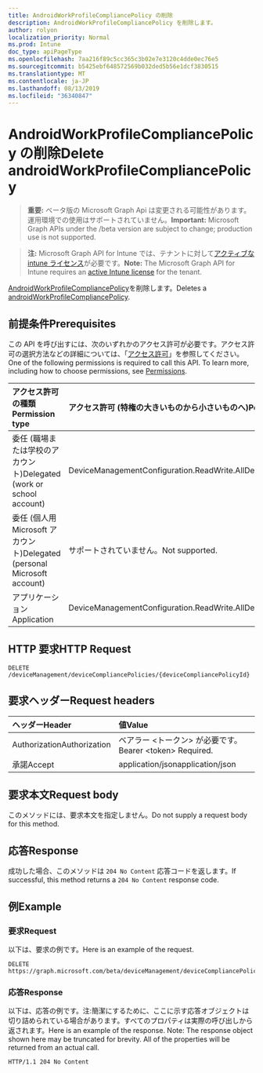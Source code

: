 ```yaml
---
title: AndroidWorkProfileCompliancePolicy の削除
description: AndroidWorkProfileCompliancePolicy を削除します。
author: rolyon
localization_priority: Normal
ms.prod: Intune
doc_type: apiPageType
ms.openlocfilehash: 7aa216f89c5cc365c3b02e7e3120c4dde0ec76e5
ms.sourcegitcommit: b5425ebf648572569b032ded5b56e1dcf3830515
ms.translationtype: MT
ms.contentlocale: ja-JP
ms.lasthandoff: 08/13/2019
ms.locfileid: "36340847"
---
```

# <a name="delete-androidworkprofilecompliancepolicy"></a><span data-ttu-id="ad07a-103">AndroidWorkProfileCompliancePolicy の削除</span><span class="sxs-lookup"><span data-stu-id="ad07a-103">Delete androidWorkProfileCompliancePolicy</span></span>

> <span data-ttu-id="ad07a-104">**重要:** ベータ版の Microsoft Graph Api は変更される可能性があります。運用環境での使用はサポートされていません。</span><span class="sxs-lookup"><span data-stu-id="ad07a-104">**Important:** Microsoft Graph APIs under the /beta version are subject to change; production use is not supported.</span></span>

> <span data-ttu-id="ad07a-105">**注:** Microsoft Graph API for Intune では、テナントに対して[アクティブな intune ライセンス](https://go.microsoft.com/fwlink/?linkid=839381)が必要です。</span><span class="sxs-lookup"><span data-stu-id="ad07a-105">**Note:** The Microsoft Graph API for Intune requires an [active Intune license](https://go.microsoft.com/fwlink/?linkid=839381) for the tenant.</span></span>

<span data-ttu-id="ad07a-106">[AndroidWorkProfileCompliancePolicy](../resources/intune-deviceconfig-androidworkprofilecompliancepolicy.md)を削除します。</span><span class="sxs-lookup"><span data-stu-id="ad07a-106">Deletes a [androidWorkProfileCompliancePolicy](../resources/intune-deviceconfig-androidworkprofilecompliancepolicy.md).</span></span>

## <a name="prerequisites"></a><span data-ttu-id="ad07a-107">前提条件</span><span class="sxs-lookup"><span data-stu-id="ad07a-107">Prerequisites</span></span>
<span data-ttu-id="ad07a-p101">この API を呼び出すには、次のいずれかのアクセス許可が必要です。アクセス許可の選択方法などの詳細については、「[アクセス許可](/graph/permissions-reference)」を参照してください。</span><span class="sxs-lookup"><span data-stu-id="ad07a-p101">One of the following permissions is required to call this API. To learn more, including how to choose permissions, see [Permissions](/graph/permissions-reference).</span></span>

|<span data-ttu-id="ad07a-110">アクセス許可の種類</span><span class="sxs-lookup"><span data-stu-id="ad07a-110">Permission type</span></span>|<span data-ttu-id="ad07a-111">アクセス許可 (特権の大きいものから小さいものへ)</span><span class="sxs-lookup"><span data-stu-id="ad07a-111">Permissions (from most to least privileged)</span></span>|
|:---|:---|
|<span data-ttu-id="ad07a-112">委任 (職場または学校のアカウント)</span><span class="sxs-lookup"><span data-stu-id="ad07a-112">Delegated (work or school account)</span></span>|<span data-ttu-id="ad07a-113">DeviceManagementConfiguration.ReadWrite.All</span><span class="sxs-lookup"><span data-stu-id="ad07a-113">DeviceManagementConfiguration.ReadWrite.All</span></span>|
|<span data-ttu-id="ad07a-114">委任 (個人用 Microsoft アカウント)</span><span class="sxs-lookup"><span data-stu-id="ad07a-114">Delegated (personal Microsoft account)</span></span>|<span data-ttu-id="ad07a-115">サポートされていません。</span><span class="sxs-lookup"><span data-stu-id="ad07a-115">Not supported.</span></span>|
|<span data-ttu-id="ad07a-116">アプリケーション</span><span class="sxs-lookup"><span data-stu-id="ad07a-116">Application</span></span>|<span data-ttu-id="ad07a-117">DeviceManagementConfiguration.ReadWrite.All</span><span class="sxs-lookup"><span data-stu-id="ad07a-117">DeviceManagementConfiguration.ReadWrite.All</span></span>|

## <a name="http-request"></a><span data-ttu-id="ad07a-118">HTTP 要求</span><span class="sxs-lookup"><span data-stu-id="ad07a-118">HTTP Request</span></span>
<!-- {
  "blockType": "ignored"
}
-->
``` http
DELETE /deviceManagement/deviceCompliancePolicies/{deviceCompliancePolicyId}
```

## <a name="request-headers"></a><span data-ttu-id="ad07a-119">要求ヘッダー</span><span class="sxs-lookup"><span data-stu-id="ad07a-119">Request headers</span></span>
|<span data-ttu-id="ad07a-120">ヘッダー</span><span class="sxs-lookup"><span data-stu-id="ad07a-120">Header</span></span>|<span data-ttu-id="ad07a-121">値</span><span class="sxs-lookup"><span data-stu-id="ad07a-121">Value</span></span>|
|:---|:---|
|<span data-ttu-id="ad07a-122">Authorization</span><span class="sxs-lookup"><span data-stu-id="ad07a-122">Authorization</span></span>|<span data-ttu-id="ad07a-123">ベアラー &lt;トークン&gt; が必要です。</span><span class="sxs-lookup"><span data-stu-id="ad07a-123">Bearer &lt;token&gt; Required.</span></span>|
|<span data-ttu-id="ad07a-124">承諾</span><span class="sxs-lookup"><span data-stu-id="ad07a-124">Accept</span></span>|<span data-ttu-id="ad07a-125">application/json</span><span class="sxs-lookup"><span data-stu-id="ad07a-125">application/json</span></span>|

## <a name="request-body"></a><span data-ttu-id="ad07a-126">要求本文</span><span class="sxs-lookup"><span data-stu-id="ad07a-126">Request body</span></span>
<span data-ttu-id="ad07a-127">このメソッドには、要求本文を指定しません。</span><span class="sxs-lookup"><span data-stu-id="ad07a-127">Do not supply a request body for this method.</span></span>

## <a name="response"></a><span data-ttu-id="ad07a-128">応答</span><span class="sxs-lookup"><span data-stu-id="ad07a-128">Response</span></span>
<span data-ttu-id="ad07a-129">成功した場合、このメソッドは `204 No Content` 応答コードを返します。</span><span class="sxs-lookup"><span data-stu-id="ad07a-129">If successful, this method returns a `204 No Content` response code.</span></span>

## <a name="example"></a><span data-ttu-id="ad07a-130">例</span><span class="sxs-lookup"><span data-stu-id="ad07a-130">Example</span></span>

### <a name="request"></a><span data-ttu-id="ad07a-131">要求</span><span class="sxs-lookup"><span data-stu-id="ad07a-131">Request</span></span>
<span data-ttu-id="ad07a-132">以下は、要求の例です。</span><span class="sxs-lookup"><span data-stu-id="ad07a-132">Here is an example of the request.</span></span>
``` http
DELETE https://graph.microsoft.com/beta/deviceManagement/deviceCompliancePolicies/{deviceCompliancePolicyId}
```

### <a name="response"></a><span data-ttu-id="ad07a-133">応答</span><span class="sxs-lookup"><span data-stu-id="ad07a-133">Response</span></span>
<span data-ttu-id="ad07a-p102">以下は、応答の例です。注:簡潔にするために、ここに示す応答オブジェクトは切り詰められている場合があります。すべてのプロパティは実際の呼び出しから返されます。</span><span class="sxs-lookup"><span data-stu-id="ad07a-p102">Here is an example of the response. Note: The response object shown here may be truncated for brevity. All of the properties will be returned from an actual call.</span></span>
``` http
HTTP/1.1 204 No Content
```







